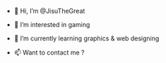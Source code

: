 - 👋 Hi, I’m @JisuTheGreat
- 👀 I’m interested in gaming
- 🌱 I’m currently learning graphics & web designing 


- 📫 Want to contact me ? 

<!---
JisuTheGreat/JisuTheGreat is a ✨ special ✨ repository because its `README.md` (this file) appears on your GitHub profile.
You can click the Preview link to take a look at your changes.
--->

